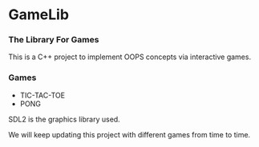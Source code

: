 # GameLib
### The Library For Games
This is a C++ project to implement OOPS concepts via interactive games.

### Games
- TIC-TAC-TOE
- PONG

SDL2 is the graphics library used.

We will keep updating this project with different games from time to time.
